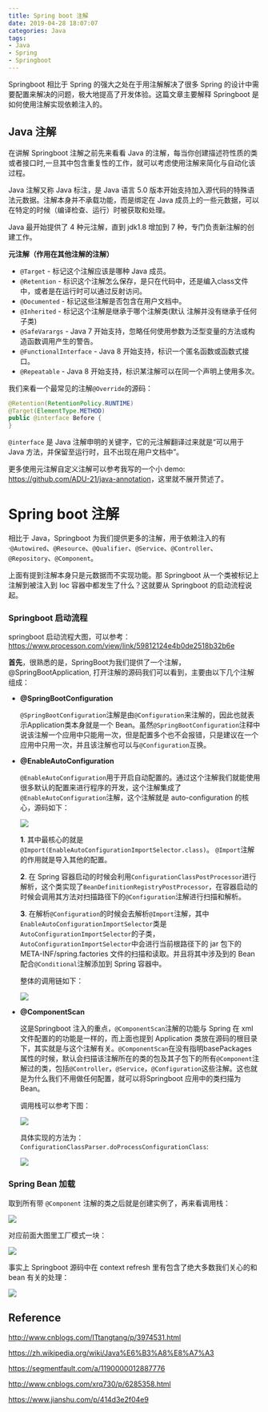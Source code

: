 ```yaml
---
title: Spring boot 注解
date: 2019-04-28 18:07:07
categories: Java
tags:
- Java
- Spring
- Springboot
---
```


Springboot 相比于 Spring 的强大之处在于用注解解决了很多 Spring 的设计中需要配置来解决的问题，极大地提高了开发体验。这篇文章主要解释 Springboot 是如何使用注解实现依赖注入的。

## Java 注解

在讲解 Springboot 注解之前先来看看 Java 的注解，每当你创建描述符性质的类或者接口时,一旦其中包含重复性的工作，就可以考虑使用注解来简化与自动化该过程。

Java 注解又称 Java 标注，是 Java 语言 5.0 版本开始支持加入源代码的特殊语法元数据。注解本身并不承载功能，而是绑定在 Java 成员上的一些元数据，可以在特定的时候（编译检查、运行）时被获取和处理。

Java 最开始提供了 4 种元注解，直到 jdk1.8 增加到 7 种，专门负责新注解的创建工作。

**元注解（作用在其他注解的注解）**

- `@Target` - 标记这个注解应该是哪种 Java 成员。
- `@Retention` - 标识这个注解怎么保存，是只在代码中，还是编入class文件中，或者是在运行时可以通过反射访问。
- `@Documented` - 标记这些注解是否包含在用户文档中。
- `@Inherited` - 标记这个注解是继承于哪个注解类(默认 注解并没有继承于任何子类)
- `@SafeVarargs` - Java 7 开始支持，忽略任何使用参数为泛型变量的方法或构造函数调用产生的警告。
- `@FunctionalInterface` - Java 8 开始支持，标识一个匿名函数或函数式接口。
- `@Repeatable` - Java 8 开始支持，标识某注解可以在同一个声明上使用多次。

我们来看一个最常见的注解`@Override`的源码：

```java
@Retention(RetentionPolicy.RUNTIME)
@Target(ElementType.METHOD)
public @interface Before {
}
```

`@interface` 是 Java 注解申明的关键字，它的元注解翻译过来就是“可以用于 Java 方法，并保留至运行时，且不出现在用户文档中”。

更多使用元注解自定义注解可以参考我写的一个小 demo: <https://github.com/ADU-21/java-annotation>，这里就不展开赘述了。

# Spring boot 注解

相比于 Java，Springboot 为我们提供更多的注解，用于依赖注入的有·`@Autowired`、`@Resource`、`@Qualifier`、`@Service`、`@Controller`、`@Repository`、`@Component`。

上面有提到注解本身只是元数据而不实现功能。那 Springboot 从一个类被标记上注解到被注入到 Ioc 容器中都发生了什么？这就要从 Springboot 的启动流程说起。

### Springboot 启动流程

springboot 启动流程大图，可以参考：<https://www.processon.com/view/link/59812124e4b0de2518b32b6e>

**首先**，很熟悉的是，SpringBoot为我们提供了一个注解，@SpringBootApplication, 打开注解的源码我们可以看到，主要由以下几个注解组成：

- **@SpringBootConfiguration**

  `@SpringBootConfiguration`注解是由`@Configuration`来注解的，因此也就表示Application类本身就是一个 Bean。虽然`@SpringBootConfiguration`注释中说该注解一个应用中只能用一次，但是配置多个也不会报错，只是建议在一个应用中只用一次，并且该注解也可以与`@Configuration`互换。

- **@EnableAutoConfiguration**

  `@EnableAutoConfiguration`用于开启自动配置的。通过这个注解我们就能使用很多默认的配置来进行程序的开发，这个注解集成了`@EnableAutoConfiguration`注解，这个注解就是 auto-configuration 的核心，源码如下：

  ![](/images/EnableAutoConfiguration.png)

  **1**.  其中最核心的就是`@Import(EnableAutoConfigurationImportSelector.class)`。 `@Import`注解的作用就是导入其他的配置。

  **2**.  在 Spring 容器启动的时候会利用`ConfigurationClassPostProcessor`进行解析，这个类实现了`BeanDefinitionRegistryPostProcessor`，在容器启动的时候会调用其方法对扫描路径下的`@Configuration`注解进行扫描和解析。

  **3**.  在解析`@Configuration`的时候会去解析`@Import`注解，其中`EnableAutoConfigurationImportSelector`类是`AutoConfigurationImportSelector`的子类，`AutoConfigurationImportSelector`中会进行当前根路径下的 jar 包下的 META-INF/spring.factories 文件的扫描和读取。并且将其中涉及到的 Bean 配合`@Conditional`注解添加到 Spring 容器中。

  整体的调用链如下：

  ![](/images/spring-auto-configuration.png)

- **@ComponentScan**

  这是Springboot 注入的重点，`@ComponentScan`注解的功能与 Spring 在 xml 文件配置的的功能是一样的，而上面也提到 Application 类放在源码的根目录下，其实就是与这个注解有关。`@ComponentScan`在没有指明basePackages 属性的时候，默认会扫描该注解所在的类的包及其子包下的所有`@Component`注解过的类，包括`@Controller`，`@Service`，`@Configuration`这些注解。这也就是为什么我们不用做任何配置，就可以将Springboot 应用中的类扫描为 Bean。

  调用栈可以参考下图：

  ![](/images/component-scan-stack.png)

  具体实现的方法为：`ConfigurationClassParser.doProcessConfigurationClass`:

  ![](/images/ConfigurationClassParser-doProcessConfigurationClass.png)


### Spring Bean 加载

取到所有带 `@Component` 注解的类之后就是创建实例了，再来看调用栈：

![](/images/springboot-newInstance.png)

对应前面大图里工厂模式一块：

![](/images/spring-boot-start-map.png)

事实上 Springboot 源码中在 context refresh 里有包含了绝大多数我们关心的和 bean 有关的处理：

![](/images/spring-context-refresh.png)

## Reference

<http://www.cnblogs.com/ITtangtang/p/3974531.html>

<https://zh.wikipedia.org/wiki/Java%E6%B3%A8%E8%A7%A3>

<https://segmentfault.com/a/1190000012887776>

<http://www.cnblogs.com/xrq730/p/6285358.html>

<https://www.jianshu.com/p/414d3e2f04e9>
